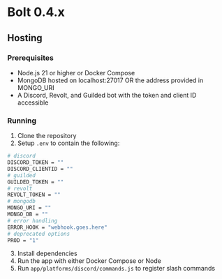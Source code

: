 # Bolt 0.4.x

## Hosting

### Prerequisites

- Node.js 21 or higher or Docker Compose
- MongoDB hosted on localhost:27017 OR the address provided in MONGO_URI
- A Discord, Revolt, and Guilded bot with the token and client ID accessible

### Running

1. Clone the repository
2. Setup `.env` to contain the following:

```sh
# discord
DISCORD_TOKEN = ""
DISCORD_CLIENTID = ""
# guilded
GUILDED_TOKEN = ""
# revolt
REVOLT_TOKEN = ""
# mongodb
MONGO_URI = ""
MONGO_DB = ""
# error handling
ERROR_HOOK = "webhook.goes.here"
# deprecated options
PROD = "1"
```

3. Install dependencies
4. Run the app with either Docker Compose or Node
5. Run `app/platforms/discord/commands.js` to register slash commands
